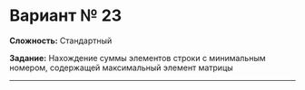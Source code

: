 # Вариант № 23
**Сложность:** Стандартный

**Задание:**  Нахождение суммы элементов строки с минимальным номером, содержащей максимальный элемент матрицы

---